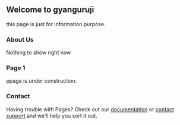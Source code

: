 ## Welcome to gyanguruji

this page is just for information purpose. 


### About Us

Nothing to show right now


### Page 1

ppage is under construction.

### Contact

Having trouble with Pages? Check out our [documentation](https://help.github.com/categories/github-pages-basics/) or [contact support](https://github.com/contact) and we’ll help you sort it out.
